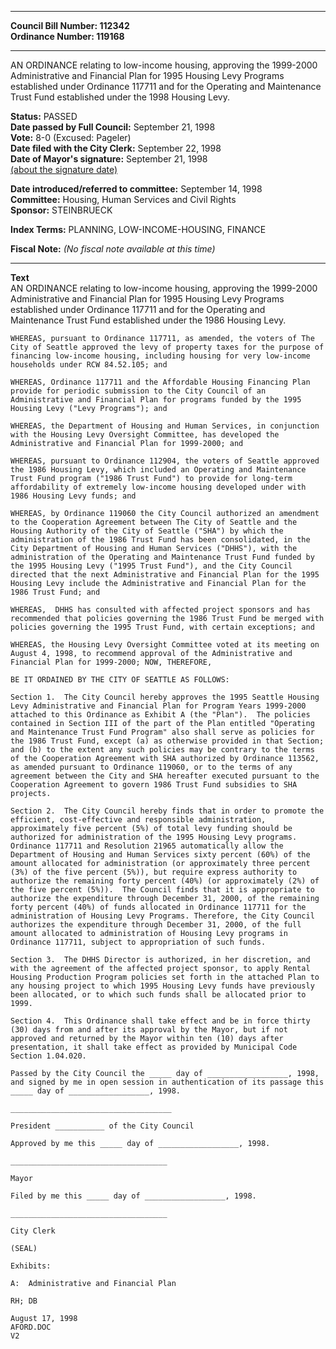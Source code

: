 * * * * *  
  
**Council Bill Number: [](#h0)[](#h2)112342**   
**Ordinance Number: 119168**  
  
* * * * *  
  
AN ORDINANCE relating to low-income housing, approving the 1999-2000 Administrative and Financial Plan for 1995 Housing Levy Programs established under Ordinance 117711 and for the Operating and Maintenance Trust Fund established under the 1998 Housing Levy.  
  
**Status:** PASSED   
**Date passed by Full Council:** September 21, 1998   
**Vote:** 8-0 (Excused: Pageler)   
**Date filed with the City Clerk:** September 22, 1998   
**Date of Mayor's signature:** September 21, 1998   
[(about the signature date)](/~public/approvaldate.htm)   
  
  
**Date introduced/referred to committee:** September 14, 1998   
**Committee:** Housing, Human Services and Civil Rights   
**Sponsor:** STEINBRUECK   
  
**Index Terms:** PLANNING, LOW-INCOME-HOUSING, FINANCE  
  
**Fiscal Note:** *(No fiscal note available at this time)*  
  
* * * * *  
  
**Text**  
    AN ORDINANCE relating to low-income housing, approving the 1999-2000  
    Administrative and Financial Plan for 1995 Housing Levy Programs  
    established under Ordinance 117711 and for the Operating and  
    Maintenance Trust Fund established under the 1986 Housing Levy.  
  
    WHEREAS, pursuant to Ordinance 117711, as amended, the voters of The  
    City of Seattle approved the levy of property taxes for the purpose of  
    financing low-income housing, including housing for very low-income  
    households under RCW 84.52.105; and  
  
    WHEREAS, Ordinance 117711 and the Affordable Housing Financing Plan  
    provide for periodic submission to the City Council of an  
    Administrative and Financial Plan for programs funded by the 1995  
    Housing Levy ("Levy Programs"); and  
  
    WHEREAS, the Department of Housing and Human Services, in conjunction  
    with the Housing Levy Oversight Committee, has developed the  
    Administrative and Financial Plan for 1999-2000; and  
  
    WHEREAS, pursuant to Ordinance 112904, the voters of Seattle approved  
    the 1986 Housing Levy, which included an Operating and Maintenance  
    Trust Fund program ("1986 Trust Fund") to provide for long-term  
    affordability of extremely low-income housing developed under with  
    1986 Housing Levy funds; and  
  
    WHEREAS, by Ordinance 119060 the City Council authorized an amendment  
    to the Cooperation Agreement between The City of Seattle and the  
    Housing Authority of the City of Seattle ("SHA") by which the  
    administration of the 1986 Trust Fund has been consolidated, in the  
    City Department of Housing and Human Services ("DHHS"), with the  
    administration of the Operating and Maintenance Trust Fund funded by  
    the 1995 Housing Levy ("1995 Trust Fund"), and the City Council  
    directed that the next Administrative and Financial Plan for the 1995  
    Housing Levy include the Administrative and Financial Plan for the  
    1986 Trust Fund; and  
  
    WHEREAS,  DHHS has consulted with affected project sponsors and has  
    recommended that policies governing the 1986 Trust Fund be merged with  
    policies governing the 1995 Trust Fund, with certain exceptions; and  
  
    WHEREAS, the Housing Levy Oversight Committee voted at its meeting on  
    August 4, 1998, to recommend approval of the Administrative and  
    Financial Plan for 1999-2000; NOW, THEREFORE,  
  
    BE IT ORDAINED BY THE CITY OF SEATTLE AS FOLLOWS:  
  
    Section 1.  The City Council hereby approves the 1995 Seattle Housing  
    Levy Administrative and Financial Plan for Program Years 1999-2000  
    attached to this Ordinance as Exhibit A (the "Plan").  The policies  
    contained in Section III of the part of the Plan entitled "Operating  
    and Maintenance Trust Fund Program" also shall serve as policies for  
    the 1986 Trust Fund, except (a) as otherwise provided in that Section;  
    and (b) to the extent any such policies may be contrary to the terms  
    of the Cooperation Agreement with SHA authorized by Ordinance 113562,  
    as amended pursuant to Ordinance 119060, or to the terms of any  
    agreement between the City and SHA hereafter executed pursuant to the  
    Cooperation Agreement to govern 1986 Trust Fund subsidies to SHA  
    projects.  
  
    Section 2.  The City Council hereby finds that in order to promote the  
    efficient, cost-effective and responsible administration,  
    approximately five percent (5%) of total levy funding should be  
    authorized for administration of the 1995 Housing Levy programs.  
    Ordinance 117711 and Resolution 21965 automatically allow the  
    Department of Housing and Human Services sixty percent (60%) of the  
    amount allocated for administration (or approximately three percent  
    (3%) of the five percent (5%)), but require express authority to  
    authorize the remaining forty percent (40%) (or approximately (2%) of  
    the five percent (5%)).  The Council finds that it is appropriate to  
    authorize the expenditure through December 31, 2000, of the remaining  
    forty percent (40%) of funds allocated in Ordinance 117711 for the  
    administration of Housing Levy Programs. Therefore, the City Council  
    authorizes the expenditure through December 31, 2000, of the full  
    amount allocated to administration of Housing Levy programs in  
    Ordinance 117711, subject to appropriation of such funds.  
  
    Section 3.  The DHHS Director is authorized, in her discretion, and  
    with the agreement of the affected project sponsor, to apply Rental  
    Housing Production Program policies set forth in the attached Plan to  
    any housing project to which 1995 Housing Levy funds have previously  
    been allocated, or to which such funds shall be allocated prior to  
    1999.  
  
    Section 4.  This Ordinance shall take effect and be in force thirty  
    (30) days from and after its approval by the Mayor, but if not  
    approved and returned by the Mayor within ten (10) days after  
    presentation, it shall take effect as provided by Municipal Code  
    Section 1.04.020.  
  
    Passed by the City Council the _____ day of __________________, 1998,  
    and signed by me in open session in authentication of its passage this  
    _____ day of __________________, 1998.  
  
    ____________________________________  
  
    President ___________ of the City Council  
  
    Approved by me this _____ day of __________________, 1998.  
  
    ___________________________________  
  
    Mayor  
  
    Filed by me this _____ day of __________________, 1998.  
  
    ___________________________________  
  
    City Clerk  
  
    (SEAL)  
  
    Exhibits:  
  
    A:  Administrative and Financial Plan  
  
    RH; DB  
  
    August 17, 1998  
    AFORD.DOC  
    V2  
